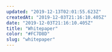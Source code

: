 ```yaml
---
updated: "2019-12-13T02:01:55.623Z"
createdAt: "2019-12-03T21:16:10.405Z"
date: "2019-12-03T21:16:10.405Z"
title: "Whitepaper"
color: "#FC7D8D"
slug: "whitepaper"
---
```

